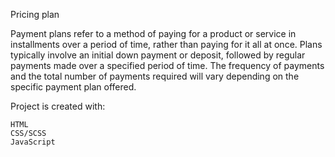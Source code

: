 Pricing plan 

Payment plans refer to a method of paying for a product or service in installments over a period of time, rather than paying for it all at once.
Plans typically involve an initial down payment or deposit, followed by regular payments made over a specified period of time. The frequency of payments and the total number of payments required will vary depending on the specific payment plan offered.

Project is created with:

    HTML
    CSS/SCSS
    JavaScript









